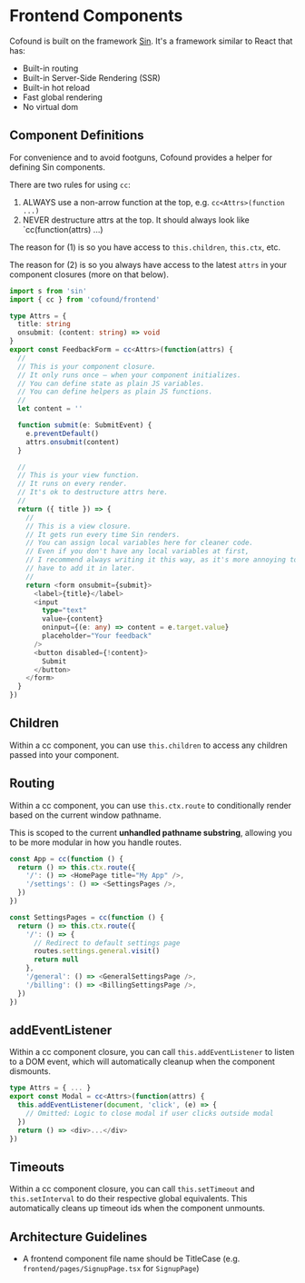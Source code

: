 # Frontend Components

Cofound is built on the framework [Sin](https://github.com/porsager/sin). It's a framework similar to React that has:

- Built-in routing
- Built-in Server-Side Rendering (SSR)
- Built-in hot reload
- Fast global rendering
- No virtual dom

## Component Definitions

For convenience and to avoid footguns, Cofound provides a helper for defining Sin components.

There are two rules for using `cc`:

1. ALWAYS use a non-arrow function at the top, e.g. `cc<Attrs>(function ...)`
2. NEVER destructure attrs at the top. It should always look like `cc<Attrs>(function(attrs) ...)

The reason for (1) is so you have access to `this.children`, `this.ctx`, etc.

The reason for (2) is so you always have access to the latest `attrs` in your component closures (more on that below).

```ts
import s from 'sin'
import { cc } from 'cofound/frontend'

type Attrs = {
  title: string
  onsubmit: (content: string) => void
}
export const FeedbackForm = cc<Attrs>(function(attrs) {
  //
  // This is your component closure.
  // It only runs once – when your component initializes.
  // You can define state as plain JS variables.
  // You can define helpers as plain JS functions.
  //
  let content = ''

  function submit(e: SubmitEvent) {
    e.preventDefault()
    attrs.onsubmit(content)
  }

  //
  // This is your view function.
  // It runs on every render.
  // It's ok to destructure attrs here.
  //
  return ({ title }) => {
    //
    // This is a view closure.
    // It gets run every time Sin renders.
    // You can assign local variables here for cleaner code.
    // Even if you don't have any local variables at first,
    // I recommend always writing it this way, as it's more annoying to
    // have to add it in later.
    //
    return <form onsubmit={submit}>
      <label>{title}</label>
      <input
        type="text"
        value={content}
        oninput={(e: any) => content = e.target.value}
        placeholder="Your feedback"
      />
      <button disabled={!content}>
        Submit
      </button>
    </form>
  }
})
```

## Children

Within a cc component, you can use `this.children` to access any children passed into your component.

## Routing

Within a cc component, you can use `this.ctx.route` to conditionally render based on the current window pathname.

This is scoped to the current **unhandled pathname substring**, allowing you to be more modular in how you handle routes.

```ts
const App = cc(function () {
  return () => this.ctx.route({
    '/': () => <HomePage title="My App" />,
    '/settings': () => <SettingsPages />,
  })
})

const SettingsPages = cc(function () {
  return () => this.ctx.route({
    '/': () => {
      // Redirect to default settings page
      routes.settings.general.visit()
      return null
    },
    '/general': () => <GeneralSettingsPage />,
    '/billing': () => <BillingSettingsPage />,
  })
})
```

## addEventListener

Within a cc component closure, you can call `this.addEventListener` to listen to a DOM event, which will automatically cleanup when the component dismounts.

```ts
type Attrs = { ... }
export const Modal = cc<Attrs>(function(attrs) {
  this.addEventListener(document, 'click', (e) => {
    // Omitted: Logic to close modal if user clicks outside modal
  })
  return () => <div>...</div>
})
```

## Timeouts

Within a cc component closure, you can call `this.setTimeout` and `this.setInterval` to do their respective global equivalents. This automatically cleans up timeout ids when the component unmounts.

## Architecture Guidelines

- A frontend component file name should be TitleCase (e.g. `frontend/pages/SignupPage.tsx` for `SignupPage`)
